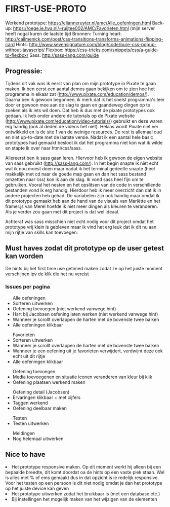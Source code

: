 <h1>FIRST-USE-PROTO</h1>

Werkend prototype: https://elianneruyter.nl/amc/Alle_oefeningen.html 
Back-up: https://oege.ie.hva.nl/~ruijtee002/AMC/Favorieten.html (mijn server heeft nogal kuren de laatste tijd 
Bronnen: 
Turning heart: http://callmenick.com/post/css-transitions-transforms-animations-flipping-card 
Hints: http://www.sevensignature.com/blog/code/pure-css-popup-without-javascript/ 
Flexbox: https://css-tricks.com/snippets/css/a-guide-to-flexbox/ 
Sass: http://sass-lang.com/guide

<h2>Progressie: </h2>

Tijdens dit vak was ik eerst van plan om mijn prototype in Pixate te gaan maken. Ik ben eerst een aantal demos gaan bekijken om te zien hoe het programma in elkaar zat (http://www.pixate.com/education/demos/). Daarna ben ik gewoon begonnen, ik merk dat ik het snelst programma's leer door er gewoon mee aan de slag te gaan en gaandeweg dingen op te zoeken als ik iets wil doen. Dat heb ik dus met de pixate prototypes ook gedaan. Ik heb onder andere de tutorials op de Pixate website (http://www.pixate.com/education/video-tutorials/) gebruikt en deze waren erg handig (ook al deden de videos het niet). Helaas wordt Pixate niet ver ontwikkeld en is de site 1 van de weinige resources. De rest is allemaal oud en niet up-to-date met de laatste versie. Nadat ik een aantal hele basic prototypes had gemaakt besloot ik dat het programma niet kon wat ik wilde en stapte ik over naar html/css/sass.

Allereerst ben ik sass gaan leren. Hiervoor heb ik gewoon de eigen website van sass gebruikt (http://sass-lang.com/). In het begin snapte ik niet echt wat ik nou moest doen maar nadat ik het terminal gedeelte snapte (heel makkelijk met cd naar de goede map gaan en dan het sass bestand omzetten naar css) kon ik aan de slag. Ik vond sass heel fijn om te gebruiken. Vooral het nesten en het opslitsen van de code in verschillende bestanden vond ik erg handig. Hierdoor heb ik meer overzicht dan dat ik in andere projecten heb gehad. De variabelen zijn ook handig maar omdat ik dit prototype gemaakt heb aan de hand van de visuals van Mariëtte en het framer.js van Merel hoefde ik niet meer dingen als kleuren te veranderen. Als je verder zou gaan met dit project is dat wel ideaal. 

Achteraf was sass misschien niet echt nodig voor dit project omdat het prototype vrij klein is gebleven maar ik vind het erg leuk dat ik dit nu aan mijn rijtje van skills kan toevoegen. 

<h2>Must haves zodat dit prototype op de user getest kan worden</h2>
De hints bij het first time use getimed maken zodat ze op het juiste moment verschijnen ipv de klik die het nu vereist

<h3>Issues per pagina </h3>
<ul> Alle oefeningen
<li>Sorteren uitwerken</li>
<li>Oefening toevoegen (niet werkend vanwege hint)</li>
<li>Hart bij Jacobsen oefening laten werken (niet werkend vanwege hint)</li>
<li>Wanneer je scrollt overlappen de harten met de bovenste twee balken</li>
<li>Alle oefeningen klikbaar</li>
</ul>
<ul> Favorieten
<li>Sorteren uitwerken</li>
<li>Wanneer je scrollt overlappen de harten met de bovenste twee balken</li>
<li>Wanneer je een oefening uit je favorieten verwijdert, verdwijnt deze ook echt uit dit rijtje</li>
<li>Alle oefeningen klikbaar</li>
</ul>
<ul> Oefening toevoegen
<li>Media toevoegenen en situatie iconen veranderen van kleur bij klik</li>
<li>Oefening plaatsen werkend maken</li>
</ul>
<ul> Oefening detail (Jacobsen)
<li>Ervaringen klikbaar + met cijfers</li>
<li>Taggen werkend</li>
<li>Oefening deelbaar maken</li>
</ul>
<ul> Testen
<li>Testen uitwerken</li>
</ul>
<ul> Meldingen
<li>Nog helemaal uitwerken</li>
</ul>

<h2>Nice to have</h2>
<li>Het prototype responsive maken. Op dit moment werkt hij alleen bij een bepaalde breedte, dit komt doordat oa de hints op een vaste plek staan. Wel is alles met % of ems gemaakt dus in dat opzicht is ie redelijk responsive. Voor het testen op een persoon is dit niet nodig omdat je dan het prototype op het juiste device kan geven</li>
<li>Het prototype uitwerken zodat het bruikbaar is (met een database etc.)</li>
<li>Bij instellingen het mogelijk maken van het wijzigen van de elementen</li>

